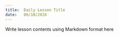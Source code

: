 ```yaml
---
title:  Daily Lesson Title
date:   06/10/2016
---
```


Write lesson contents using Markdown format here